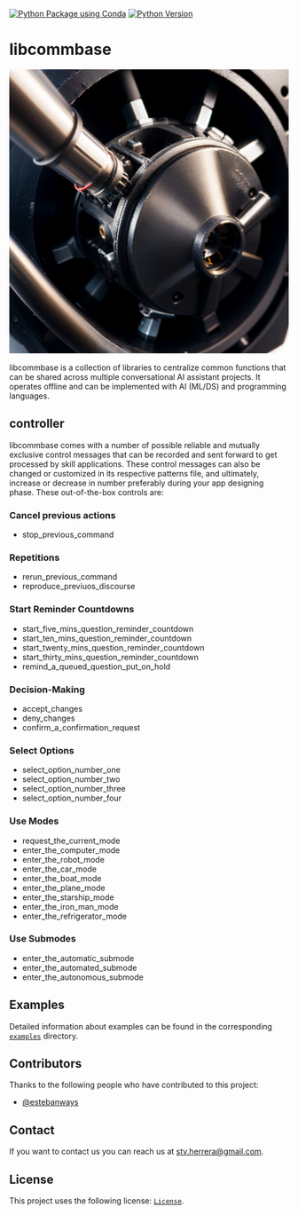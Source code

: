 [![Python Package using Conda](https://github.com/mydroidandi/commbase/actions/workflows/python-package-conda.yml/badge.svg)](https://github.com/mydroidandi/commbase/actions/workflows/python-package-conda.yml)
[![Python Version](https://img.shields.io/badge/Python-3.10%20%7C%203.11%20%7C%203.12-blue)](https://img.shields.io/badge/python-3.10%20%7C%203.11%20%7C%203.12-blue)

# libcommbase

<img alt="libcommbase" src="libcommbase.jpg?raw=true" width="512" height="512" />

libcommbase is a collection of libraries to centralize common functions that can be shared across multiple conversational AI assistant projects. It operates offline and can be implemented with AI (ML/DS) and programming languages.

## controller

libcommbase comes with a number of possible reliable and mutually exclusive control messages that can be recorded and sent forward to get processed by skill applications. These control messages can also be changed or customized in its respective patterns file, and ultimately, increase or decrease in number preferably during your app designing phase. These out-of-the-box controls are:

### Cancel previous actions

* stop_previous_command

### Repetitions

* rerun_previous_command
* reproduce_previuos_discourse

### Start Reminder Countdowns

* start_five_mins_question_reminder_countdown
* start_ten_mins_question_reminder_countdown
* start_twenty_mins_question_reminder_countdown
* start_thirty_mins_question_reminder_countdown
* remind_a_queued_question_put_on_hold

### Decision-Making

* accept_changes
* deny_changes
* confirm_a_confirmation_request

### Select Options

* select_option_number_one
* select_option_number_two
* select_option_number_three
* select_option_number_four

### Use Modes

* request_the_current_mode
* enter_the_computer_mode
* enter_the_robot_mode
* enter_the_car_mode
* enter_the_boat_mode
* enter_the_plane_mode
* enter_the_starship_mode
* enter_the_iron_man_mode
* enter_the_refrigerator_mode

### Use Submodes

* enter_the_automatic_submode
* enter_the_automated_submode
* enter_the_autonomous_submode

## Examples

Detailed information about examples can be found in the corresponding [`examples`](./examples) directory.

## Contributors

Thanks to the following people who have contributed to this project:

* [@estebanways](https://github.com/estebanways)

## Contact

If you want to contact us you can reach us at <stv.herrera@gmail.com>.

## License

This project uses the following license: [`License`](./COPYING).
